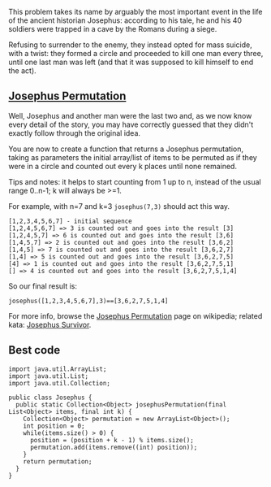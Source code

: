 This problem takes its name by arguably the most important event in the life of the ancient historian Josephus: according to his tale, he and his 40 soldiers were trapped in a cave by the Romans during a siege.

Refusing to surrender to the enemy, they instead opted for mass suicide, with a twist: they formed a circle and proceeded to kill one man every three, until one last man was left (and that it was supposed to kill himself to end the act).

## [Josephus Permutation](https://www.codewars.com/kata/5550d638a99ddb113e0000a2/train/java)

Well, Josephus and another man were the last two and, as we now know every detail of the story, you may have correctly guessed that they didn't exactly follow through the original idea.

You are now to create a function that returns a Josephus permutation, taking as parameters the initial array/list of items to be permuted as if they were in a circle and counted out every k places until none remained.

Tips and notes: it helps to start counting from 1 up to n, instead of the usual range 0..n-1; k will always be >=1.

For example, with n=7 and k=3 `josephus(7,3)` should act this way.

```
[1,2,3,4,5,6,7] - initial sequence
[1,2,4,5,6,7] => 3 is counted out and goes into the result [3]
[1,2,4,5,7] => 6 is counted out and goes into the result [3,6]
[1,4,5,7] => 2 is counted out and goes into the result [3,6,2]
[1,4,5] => 7 is counted out and goes into the result [3,6,2,7]
[1,4] => 5 is counted out and goes into the result [3,6,2,7,5]
[4] => 1 is counted out and goes into the result [3,6,2,7,5,1]
[] => 4 is counted out and goes into the result [3,6,2,7,5,1,4]
```

So our final result is:
```
josephus([1,2,3,4,5,6,7],3)==[3,6,2,7,5,1,4]
```
For more info, browse the [Josephus Permutation](https://en.wikipedia.org/wiki/Josephus_problem) page on wikipedia; related kata: [Josephus Survivor](http://www.codewars.com/kata/josephus-survivor).


## Best code
```
import java.util.ArrayList;
import java.util.List;
import java.util.Collection;

public class Josephus {
  public static Collection<Object> josephusPermutation(final List<Object> items, final int k) {
    Collection<Object> permutation = new ArrayList<Object>();
    int position = 0;
    while(items.size() > 0) {
      position = (position + k - 1) % items.size();
      permutation.add(items.remove((int) position));
    }
    return permutation;
  }
}
```